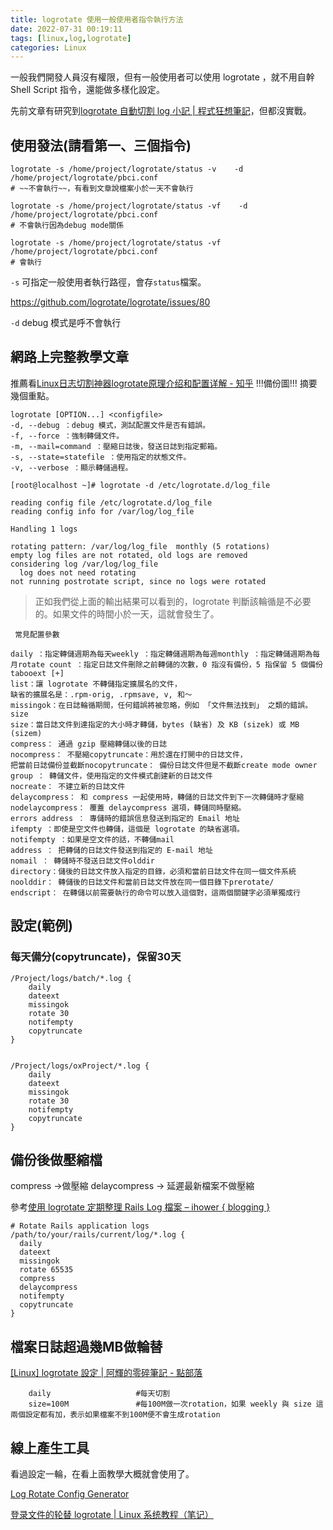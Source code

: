 ```yaml
---
title: logrotate 使用一般使用者指令執行方法
date: 2022-07-31 00:19:11
tags: [linux,log,logrotate]
categories: Linux
---
```


一般我們開發人員沒有權限，但有一般使用者可以使用 logrotate ，就不用自幹 Shell Script 指令，還能做多樣化設定。

先前文章有研究到[logrotate 自動切割 log 小記 | 程式狂想筆記](https://malagege.github.io/blog/2020/01/27/logrotate-%E8%87%AA%E5%8B%95%E5%88%87%E5%89%B2-log-%E5%B0%8F%E8%A8%98/)，但都沒實戰。

<!--more-->

## 使用發法(請看第一、三個指令)

```bash=
logrotate -s /home/project/logrotate/status -v    -d /home/project/logrotate/pbci.conf
# ~~不會執行~~，有看到文章說檔案小於一天不會執行

logrotate -s /home/project/logrotate/status -vf    -d /home/project/logrotate/pbci.conf
# 不會執行因為debug mode關係

logrotate -s /home/project/logrotate/status -vf   /home/project/logrotate/pbci.conf
# 會執行
```

`-s`  可指定一般使用者執行路徑，會存`status`檔案。

https://github.com/logrotate/logrotate/issues/80

`-d` debug 模式是呼不會執行

## 網路上完整教學文章

推薦看[Linux日志切割神器logrotate原理介绍和配置详解 - 知乎](https://zhuanlan.zhihu.com/p/90507023)  !!!備份圖!!!
摘要幾個重點。

```
logrotate [OPTION...] <configfile>
-d, --debug ：debug 模式，測試配置文件是否有錯誤。
-f, --force ：強制轉儲文件。
-m, --mail=command ：壓縮日誌後，發送日誌到指定郵箱。
-s, --state=statefile ：使用指定的狀態文件。
-v, --verbose ：顯示轉儲過程。
```

```
[root@localhost ~]# logrotate -d /etc/logrotate.d/log_file

reading config file /etc/logrotate.d/log_file
reading config info for /var/log/log_file 

Handling 1 logs

rotating pattern: /var/log/log_file  monthly (5 rotations)
empty log files are not rotated, old logs are removed
considering log /var/log/log_file
  log does not need rotating
not running postrotate script, since no logs were rotated
```
> 正如我們從上面的輸出結果可以看到的，logrotate 判斷該輪循是不必要的。如果文件的時間小於一天，這就會發生了。

```
 常見配置參數

daily ：指定轉儲週期為每天weekly ：指定轉儲週期為每週monthly ：指定轉儲週期為每月rotate count ：指定日誌文件刪除之前轉儲的次數，0 指沒有備份，5 指保留 5 個備份tabooext [+] 
list：讓 logrotate 不轉儲指定擴展名的文件，
缺省的擴展名是：.rpm-orig, .rpmsave, v, 和～
missingok：在日誌輪循期間，任何錯誤將被忽略，例如 「文件無法找到」 之類的錯誤。size 
size：當日誌文件到達指定的大小時才轉儲，bytes (缺省) 及 KB (sizek) 或 MB (sizem)
compress： 通過 gzip 壓縮轉儲以後的日誌
nocompress： 不壓縮copytruncate：用於還在打開中的日誌文件，
把當前日誌備份並截斷nocopytruncate： 備份日誌文件但是不截斷create mode owner 
group ： 轉儲文件，使用指定的文件模式創建新的日誌文件
nocreate： 不建立新的日誌文件
delaycompress： 和 compress 一起使用時，轉儲的日誌文件到下一次轉儲時才壓縮
nodelaycompress： 覆蓋 delaycompress 選項，轉儲同時壓縮。
errors address ： 專儲時的錯誤信息發送到指定的 Email 地址
ifempty ：即使是空文件也轉儲，這個是 logrotate 的缺省選項。
notifempty ：如果是空文件的話，不轉儲mail 
address ： 把轉儲的日誌文件發送到指定的 E-mail 地址
nomail ： 轉儲時不發送日誌文件olddir 
directory：儲後的日誌文件放入指定的目錄，必須和當前日誌文件在同一個文件系統
noolddir： 轉儲後的日誌文件和當前日誌文件放在同一個目錄下prerotate/
endscript： 在轉儲以前需要執行的命令可以放入這個對，這兩個關鍵字必須單獨成行
```


## 設定(範例)

### 每天備分(copytruncate)，保留30天

```
/Project/logs/batch/*.log {
    daily
    dateext
    missingok
    rotate 30
    notifempty
    copytruncate
}


/Project/logs/oxProject/*.log {
    daily
    dateext
    missingok
    rotate 30
    notifempty
    copytruncate
}
```

## 備份後做壓縮檔

  compress  ->做壓縮
  delaycompress -> 延遲最新檔案不做壓縮

參考[使用 logrotate 定期整理 Rails Log 檔案 – ihower { blogging }](https://ihower.tw/blog/archives/3565)
```
# Rotate Rails application logs
/path/to/your/rails/current/log/*.log {
  daily
  dateext
  missingok
  rotate 65535
  compress
  delaycompress
  notifempty
  copytruncate
}

```

## 檔案日誌超過幾MB做輪替

[[Linux] logrotate 設定 | 阿輝的零碎筆記 - 點部落](https://dotblogs.com.tw/grayyin/2019/05/14/113632)

```
    daily                   #每天切割
    size=100M               #每100M做一次rotation，如果 weekly 與 size 這兩個設定都有加，表示如果檔案不到100M便不會生成rotation
``` 


## 線上產生工具

看過設定一輪，在看上面教學大概就會使用了。

[Log Rotate Config Generator](http://scoin.github.io/logrotate-tool/)




[登录文件的轮替 logrotate | Linux 系统教程（笔记）](https://zq99299.github.io/linux-tutorial/tutorial-basis/18/03.html#logrotate-%E7%9A%84%E9%85%8D%E7%BD%AE%E6%96%87%E4%BB%B6)